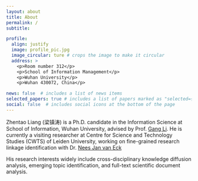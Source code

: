 ```yaml
---
layout: about
title: About
permalink: /
subtitle: 

profile:
  align: justify
  image: profile_pic.jpg
  image_circular: ture # crops the image to make it circular
  address: >
    <p>Room number 312</p>
    <p>School of Information Management</p>
    <p>Wuhan University</p>
    <p>Wuhan 430072, China</p>

news: false  # includes a list of news items
selected_papers: true # includes a list of papers marked as "selected={true}"
social: false  # includes social icons at the bottom of the page
---
```


Zhentao Liang (梁镇涛) is a Ph.D. candidate in the Information Science at School of Information, Wuhan University, advised by Prof. [Gang Li](https://sim.whu.edu.cn/info/1050/4928.htm). He is currently a visiting researcher at Centre for Science and Technology Studies (CWTS) of Leiden University, working on fine-grained research linkage identification with Dr. [Nees Jan van Eck](https://www.cwts.nl/people/nees-jan-van-eck)

His research interests widely include cross-disciplinary knowledge diffusion analysis, emerging topic identification, and full-text scientific document analysis.
